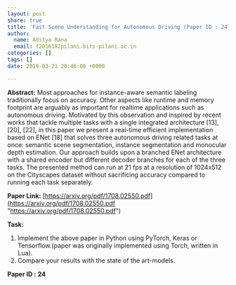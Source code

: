```yaml
---
layout: post
share: true
title: 'Fast Scene Understanding for Autonomous Driving (Paper ID : 24)'
author:
  name: Aditya Rana
  email: f2016182pilani.bits-pilani.ac.in
categories: []
tags: []
date: 2019-03-21 20:46:08 +0000

---
```

**Abstract:** Most approaches for instance-aware semantic labeling traditionally focus on accuracy. Other aspects like runtime and memory footprint are arguably as important for realtime applications such as autonomous driving. Motivated by this observation and inspired by recent works that tackle multiple tasks with a single integrated architecture \[13\], \[20\], \[22\], in this paper we present a real-time efficient implementation based on ENet \[18\] that solves three autonomous driving related tasks at once: semantic scene segmentation, instance segmentation and monocular depth estimation. Our approach builds upon a branched ENet architecture with a shared encoder but different decoder branches for each of the three tasks. The presented method can run at 21 fps at a resolution of 1024x512 on the Cityscapes dataset without sacrificing accuracy compared to running each task separately.

**Paper Link:** [https://arxiv.org/pdf/1708.02550.pdf](https://arxiv.org/pdf/1708.02550.pdf "https://arxiv.org/pdf/1708.02550.pdf")

**Task:**

1. Implement the above paper in Python using PyTorch, Keras or Tensorflow.(paper was originally implemented using Torch, written in Lua).
2. Compare your results with the state of the art-models.

**Paper ID :** **24**